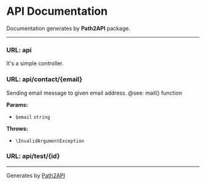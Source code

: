 # API Documentation

Documentation generates by **Path2API** package.

---

### URL: api

It's a simple controller.


### URL: api/contact/{email}

Sending email message to given email address.
@see: mail() function

**Params:**
 * `$email` `string`

**Throws:**
 * `\InvalidArgumentException`


### URL: api/test/{id}



---

Generates by [Path2API](//github.com/pomek/path2api)